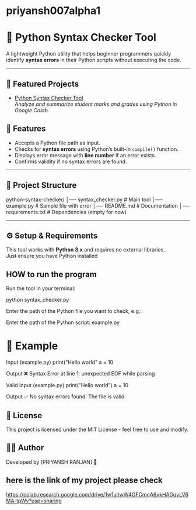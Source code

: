 # priyansh007alpha1
# 🐍 Python Syntax Checker Tool

A lightweight Python utility that helps beginner programmers quickly identify **syntax errors** in their Python scripts without executing the code.  

---
## 🚀 Featured Projects

- [Python Syntax Checker Tool](https://colab.research.google.com/drive/1w1uitwW4GFCmqA6vkHAGqyLV6MA-tpWv?usp=sharing)  
  *Analyze and summarize student marks and grades using Python in Google Colab.*

## 📌 Features
- Accepts a Python file path as input.
- Checks for **syntax errors** using Python’s built-in `compile()` function.
- Displays error message with **line number** if an error exists.
- Confirms validity if no syntax errors are found.

---

## 📂 Project Structure
python-syntax-checker/
│── syntax_checker.py # Main tool
│── example.py # Sample file with error
│── README.md # Documentation
│── requirements.txt # Dependencies (empty for now)


---

## ⚙️ Setup & Requirements
This tool works with **Python 3.x** and requires no external libraries.  
Just ensure you have Python installed

## HOW to run the program

Run the tool in your terminal:

python syntax_checker.py

Enter the path of the Python file you want to check, e.g.:

Enter the path of the Python script: example.py

# 📝 Example
Input (example.py)
print("Hello world"
a = 10

Output
❌ Syntax Error at line 1: unexpected EOF while parsing

Valid Input (example.py)
print("Hello world")
a = 10

Output
✅ No syntax errors found. The file is valid.

## 📄 License

This project is licensed under the MIT License - feel free to use and modify.

## 👨‍💻 Author

Developed by [PRIYANSH RANJAN] 🚀


## here is the link of my project please check
https://colab.research.google.com/drive/1w1uitwW4GFCmqA6vkHAGqyLV6MA-tpWv?usp=sharing

